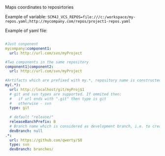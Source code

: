 Maps coordinates to reposirtories

Example of variable: `SCM4J_VCS_REPOS=file:///c:/workspace/my-repos.yaml;http://mycompany.com/repos/project1-repos.yaml`

Example of yaml file:

```yaml

#Just conponent
mycompany:component1:
  url: http://url.com/svn/myProject

#Two components in the same repository
component1|component2:
  url: http://url.com/svn/myProject
  
#Artifacts which are prefixed with my.*, repository name is constructed with no prefix using regexps
my(.*):
  url: http://localhost/git/myProj$1
  # git and svn types are supported. If ommited then:
  #   if url ends with ".git" then type is git
  #   otherwise - svn
  type: git
  
  # default "release/"
  releaseBanchPrefix: B
  # Branch name which is considered as development branch, i.e. to create release branches from. Null means "master" branch for Git, "trunk/" branch for SVN. Default is null.
  devBranch: null
.*:
  url: https://github.com/qwerty/$0
  type: svn
  devBranch: branches/
```
